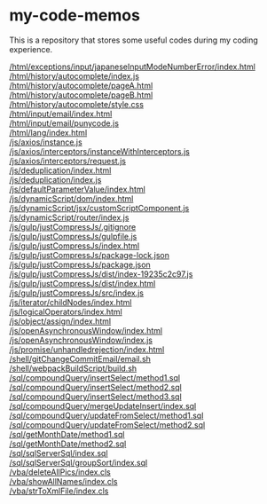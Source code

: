# my-code-memos

This is a repository that stores some useful codes during my coding experience.

[/html/exceptions/input/japaneseInputModeNumberError/index.html](https://shurintou.github.io/my-code-memos/src/html/exceptions/input/japaneseInputModeNumberError/index.html)<br/>[/html/history/autocomplete/index.js](https://shurintou.github.io/my-code-memos/src/html/history/autocomplete/index.js)<br/>[/html/history/autocomplete/pageA.html](https://shurintou.github.io/my-code-memos/src/html/history/autocomplete/pageA.html)<br/>[/html/history/autocomplete/pageB.html](https://shurintou.github.io/my-code-memos/src/html/history/autocomplete/pageB.html)<br/>[/html/history/autocomplete/style.css](https://shurintou.github.io/my-code-memos/src/html/history/autocomplete/style.css)<br/>[/html/input/email/index.html](https://shurintou.github.io/my-code-memos/src/html/input/email/index.html)<br/>[/html/input/email/punycode.js](https://shurintou.github.io/my-code-memos/src/html/input/email/punycode.js)<br/>[/html/lang/index.html](https://shurintou.github.io/my-code-memos/src/html/lang/index.html)<br/>[/js/axios/instance.js](https://shurintou.github.io/my-code-memos/src/js/axios/instance.js)<br/>[/js/axios/interceptors/instanceWithInterceptors.js](https://shurintou.github.io/my-code-memos/src/js/axios/interceptors/instanceWithInterceptors.js)<br/>[/js/axios/interceptors/request.js](https://shurintou.github.io/my-code-memos/src/js/axios/interceptors/request.js)<br/>[/js/deduplication/index.html](https://shurintou.github.io/my-code-memos/src/js/deduplication/index.html)<br/>[/js/deduplication/index.js](https://shurintou.github.io/my-code-memos/src/js/deduplication/index.js)<br/>[/js/defaultParameterValue/index.html](https://shurintou.github.io/my-code-memos/src/js/defaultParameterValue/index.html)<br/>[/js/dynamicScript/dom/index.html](https://shurintou.github.io/my-code-memos/src/js/dynamicScript/dom/index.html)<br/>[/js/dynamicScript/jsx/customScriptComponent.js](https://shurintou.github.io/my-code-memos/src/js/dynamicScript/jsx/customScriptComponent.js)<br/>[/js/dynamicScript/router/index.js](https://shurintou.github.io/my-code-memos/src/js/dynamicScript/router/index.js)<br/>[/js/gulp/justCompressJs/.gitignore](https://shurintou.github.io/my-code-memos/src/js/gulp/justCompressJs/.gitignore)<br/>[/js/gulp/justCompressJs/gulpfile.js](https://shurintou.github.io/my-code-memos/src/js/gulp/justCompressJs/gulpfile.js)<br/>[/js/gulp/justCompressJs/index.html](https://shurintou.github.io/my-code-memos/src/js/gulp/justCompressJs/index.html)<br/>[/js/gulp/justCompressJs/package-lock.json](https://shurintou.github.io/my-code-memos/src/js/gulp/justCompressJs/package-lock.json)<br/>[/js/gulp/justCompressJs/package.json](https://shurintou.github.io/my-code-memos/src/js/gulp/justCompressJs/package.json)<br/>[/js/gulp/justCompressJs/dist/index-19235c2c97.js](https://shurintou.github.io/my-code-memos/src/js/gulp/justCompressJs/dist/index-19235c2c97.js)<br/>[/js/gulp/justCompressJs/dist/index.html](https://shurintou.github.io/my-code-memos/src/js/gulp/justCompressJs/dist/index.html)<br/>[/js/gulp/justCompressJs/src/index.js](https://shurintou.github.io/my-code-memos/src/js/gulp/justCompressJs/src/index.js)<br/>[/js/iterator/childNodes/index.html](https://shurintou.github.io/my-code-memos/src/js/iterator/childNodes/index.html)<br/>[/js/logicalOperators/index.html](https://shurintou.github.io/my-code-memos/src/js/logicalOperators/index.html)<br/>[/js/object/assign/index.html](https://shurintou.github.io/my-code-memos/src/js/object/assign/index.html)<br/>[/js/openAsynchronousWindow/index.html](https://shurintou.github.io/my-code-memos/src/js/openAsynchronousWindow/index.html)<br/>[/js/openAsynchronousWindow/index.js](https://shurintou.github.io/my-code-memos/src/js/openAsynchronousWindow/index.js)<br/>[/js/promise/unhandledrejection/index.html](https://shurintou.github.io/my-code-memos/src/js/promise/unhandledrejection/index.html)<br/>[/shell/gitChangeCommitEmail/email.sh](https://shurintou.github.io/my-code-memos/src/shell/gitChangeCommitEmail/email.sh)<br/>[/shell/webpackBuildScript/build.sh](https://shurintou.github.io/my-code-memos/src/shell/webpackBuildScript/build.sh)<br/>[/sql/compoundQuery/insertSelect/method1.sql](https://shurintou.github.io/my-code-memos/src/sql/compoundQuery/insertSelect/method1.sql)<br/>[/sql/compoundQuery/insertSelect/method2.sql](https://shurintou.github.io/my-code-memos/src/sql/compoundQuery/insertSelect/method2.sql)<br/>[/sql/compoundQuery/insertSelect/method3.sql](https://shurintou.github.io/my-code-memos/src/sql/compoundQuery/insertSelect/method3.sql)<br/>[/sql/compoundQuery/mergeUpdateInsert/index.sql](https://shurintou.github.io/my-code-memos/src/sql/compoundQuery/mergeUpdateInsert/index.sql)<br/>[/sql/compoundQuery/updateFromSelect/method1.sql](https://shurintou.github.io/my-code-memos/src/sql/compoundQuery/updateFromSelect/method1.sql)<br/>[/sql/compoundQuery/updateFromSelect/method2.sql](https://shurintou.github.io/my-code-memos/src/sql/compoundQuery/updateFromSelect/method2.sql)<br/>[/sql/getMonthDate/method1.sql](https://shurintou.github.io/my-code-memos/src/sql/getMonthDate/method1.sql)<br/>[/sql/getMonthDate/method2.sql](https://shurintou.github.io/my-code-memos/src/sql/getMonthDate/method2.sql)<br/>[/sql/sqlServerSql/index.sql](https://shurintou.github.io/my-code-memos/src/sql/sqlServerSql/index.sql)<br/>[/sql/sqlServerSql/groupSort/index.sql](https://shurintou.github.io/my-code-memos/src/sql/sqlServerSql/groupSort/index.sql)<br/>[/vba/deleteAllPics/index.cls](https://shurintou.github.io/my-code-memos/src/vba/deleteAllPics/index.cls)<br/>[/vba/showAllNames/index.cls](https://shurintou.github.io/my-code-memos/src/vba/showAllNames/index.cls)<br/>[/vba/strToXmlFile/index.cls](https://shurintou.github.io/my-code-memos/src/vba/strToXmlFile/index.cls) 
